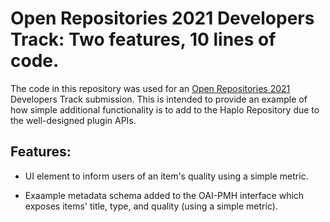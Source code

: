 # Open Repositories 2021 Developers Track: Two features, 10 lines of code.

The code in this repository was used for an [Open Repositories 2021](https://or2021.openrepositories.org/) Developers Track submission. This is intended to provide an example of how simple additional functionality is to add to the Haplo Repository due to the well-designed plugin APIs.

## Features:

* UI element to inform users of an item's quality using a simple metric.

* Exaample metadata schema added to the OAI-PMH interface which exposes items' title, type, and quality (using a simple metric).
